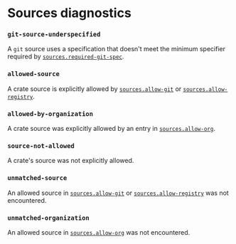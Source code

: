 # Sources diagnostics

<!-- markdownlint-disable-next-line heading-increment -->
### `git-source-underspecified`

A `git` source uses a specification that doesn't meet the minimum specifier required by [`sources.required-git-spec`](cfg.md#the-required-git-spec-optional).

### `allowed-source`

A crate source is explicitly allowed by [`sources.allow-git`](cfg.md#the-allow-git-field-optional) or [`sources.allow-registry`](cfg.md#the-allow-registry-field-optional).

### `allowed-by-organization`

A crate source was explicitly allowed by an entry in [`sources.allow-org`](cfg.md#the-allow-org-field-optional).

### `source-not-allowed`

A crate's source was not explicitly allowed.

### `unmatched-source`

An allowed source in [`sources.allow-git`](cfg.md#the-allow-git-field-optional) or [`sources.allow-registry`](cfg.md#the-allow-registry-field-optional) was not encountered.

### `unmatched-organization`

An allowed source in [`sources.allow-org`](cfg.md#the-allow-org-field-optional) was not encountered.

